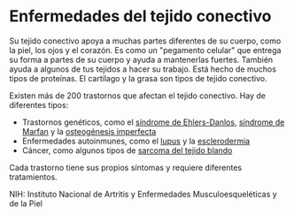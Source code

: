 Enfermedades del tejido conectivo
=================================


Su tejido conectivo apoya a muchas partes diferentes de su cuerpo, como la piel, los ojos y el corazón. Es como un "pegamento celular" que entrega su forma a partes de su cuerpo y ayuda a mantenerlas fuertes. También ayuda a algunos de tus tejidos a hacer su trabajo. Está hecho de muchos tipos de proteínas. El cartílago y la grasa son tipos de tejido conectivo. 


Existen más de 200 trastornos que afectan el tejido conectivo. Hay de diferentes tipos:


* Trastornos genéticos, como el [síndrome de Ehlers-Danlos](https://medlineplus.gov/spanish/ehlersdanlossyndrome.html), [síndrome de Marfan](https://medlineplus.gov/spanish/marfansyndrome.html) y la [osteogénesis imperfecta](https://medlineplus.gov/spanish/osteogenesisimperfecta.html)
* Enfermedades autoinmunes, como el [lupus](https://medlineplus.gov/spanish/lupus.html) y la [esclerodermia](https://medlineplus.gov/spanish/scleroderma.html)
* Cáncer, como algunos tipos de [sarcoma del tejido blando](https://medlineplus.gov/spanish/softtissuesarcoma.html)


Cada trastorno tiene sus propios síntomas y requiere diferentes tratamientos.


NIH: Instituto Nacional de Artritis y Enfermedades Musculoesqueléticas y de la Piel 

